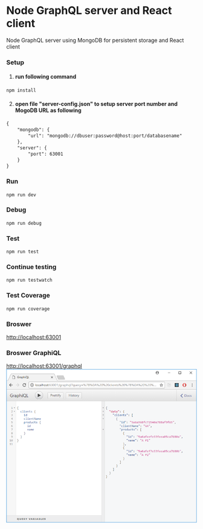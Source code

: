 # Node GraphQL server and React client
Node GraphQL server using MongoDB for persistent storage and React client

### Setup
1. #### run following command
```
npm install
```
2. #### open file "server-config.json" to setup server port number and MogoDB URL as following
```
{
    "mongodb": {
        "url": "mongodb://dbuser:password@host:port/databasename"
    },
    "server": {
        "port": 63001
    }
}
```
### Run
```
npm run dev
```
### Debug
```
npm run debug
```
### Test
```
npm run test
```
### Continue testing
```
npm run testwatch
```
### Test Coverage
```
npm run coverage
```
### Broswer
[http://localhost:63001](http://localhost:63001/)
### Broswer GraphiQL
[http://localhost:63001/graphql](http://localhost:63001/graphql)
![alt text](https://github.com/sydney900/Node-GraphQL-server-and-React-client/blob/master/graphql.png "GraphiQL")




